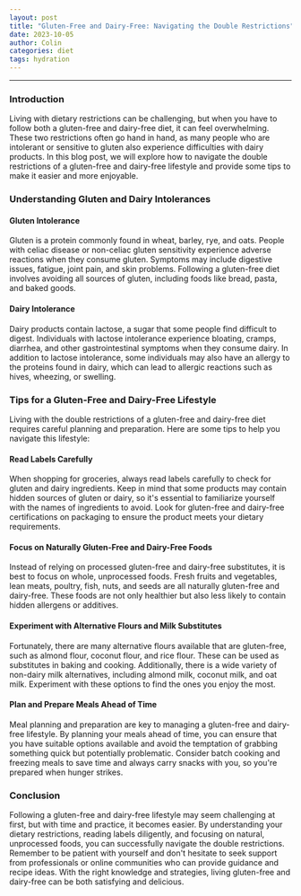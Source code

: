 ```yaml
---
layout: post
title: "Gluten-Free and Dairy-Free: Navigating the Double Restrictions"
date: 2023-10-05
author: Colin
categories: diet
tags: hydration
---
```


---

### Introduction ###

Living with dietary restrictions can be challenging, but when you have to follow both a gluten-free and dairy-free diet, it can feel overwhelming. These two restrictions often go hand in hand, as many people who are intolerant or sensitive to gluten also experience difficulties with dairy products. In this blog post, we will explore how to navigate the double restrictions of a gluten-free and dairy-free lifestyle and provide some tips to make it easier and more enjoyable.

### Understanding Gluten and Dairy Intolerances ###

#### Gluten Intolerance ####

Gluten is a protein commonly found in wheat, barley, rye, and oats. People with celiac disease or non-celiac gluten sensitivity experience adverse reactions when they consume gluten. Symptoms may include digestive issues, fatigue, joint pain, and skin problems. Following a gluten-free diet involves avoiding all sources of gluten, including foods like bread, pasta, and baked goods.

#### Dairy Intolerance ####

Dairy products contain lactose, a sugar that some people find difficult to digest. Individuals with lactose intolerance experience bloating, cramps, diarrhea, and other gastrointestinal symptoms when they consume dairy. In addition to lactose intolerance, some individuals may also have an allergy to the proteins found in dairy, which can lead to allergic reactions such as hives, wheezing, or swelling.

### Tips for a Gluten-Free and Dairy-Free Lifestyle ###

Living with the double restrictions of a gluten-free and dairy-free diet requires careful planning and preparation. Here are some tips to help you navigate this lifestyle:

#### Read Labels Carefully ####

When shopping for groceries, always read labels carefully to check for gluten and dairy ingredients. Keep in mind that some products may contain hidden sources of gluten or dairy, so it's essential to familiarize yourself with the names of ingredients to avoid. Look for gluten-free and dairy-free certifications on packaging to ensure the product meets your dietary requirements.

#### Focus on Naturally Gluten-Free and Dairy-Free Foods ####

Instead of relying on processed gluten-free and dairy-free substitutes, it is best to focus on whole, unprocessed foods. Fresh fruits and vegetables, lean meats, poultry, fish, nuts, and seeds are all naturally gluten-free and dairy-free. These foods are not only healthier but also less likely to contain hidden allergens or additives.

#### Experiment with Alternative Flours and Milk Substitutes ####

Fortunately, there are many alternative flours available that are gluten-free, such as almond flour, coconut flour, and rice flour. These can be used as substitutes in baking and cooking. Additionally, there is a wide variety of non-dairy milk alternatives, including almond milk, coconut milk, and oat milk. Experiment with these options to find the ones you enjoy the most.

#### Plan and Prepare Meals Ahead of Time ####

Meal planning and preparation are key to managing a gluten-free and dairy-free lifestyle. By planning your meals ahead of time, you can ensure that you have suitable options available and avoid the temptation of grabbing something quick but potentially problematic. Consider batch cooking and freezing meals to save time and always carry snacks with you, so you're prepared when hunger strikes.

### Conclusion ###

Following a gluten-free and dairy-free lifestyle may seem challenging at first, but with time and practice, it becomes easier. By understanding your dietary restrictions, reading labels diligently, and focusing on natural, unprocessed foods, you can successfully navigate the double restrictions. Remember to be patient with yourself and don't hesitate to seek support from professionals or online communities who can provide guidance and recipe ideas. With the right knowledge and strategies, living gluten-free and dairy-free can be both satisfying and delicious.